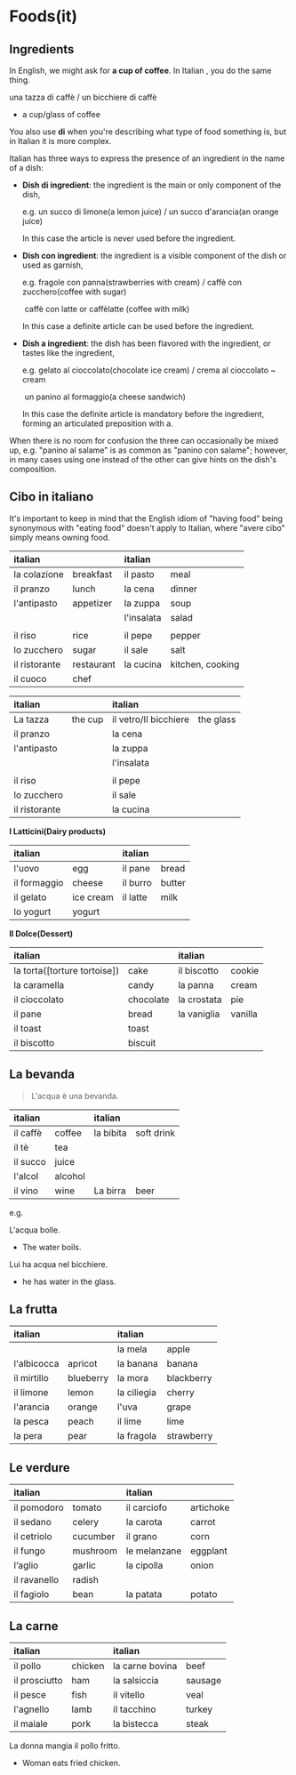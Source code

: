 # Foods(it)

## Ingredients

In English, we might ask for **a cup of coffee**. In Italian , you do the same thing.

una tazza di caffè / un bicchiere di caffè

* a cup/glass of coffee

You also use **di** when you're describing what type of food something is, but in Italian it is more complex.

Italian has three ways to express the presence of an ingredient in the name of a dish:

* **Dish di ingredient**: the ingredient is the main or only component of the dish, 

  e.g. un succo di limone(a lemon juice)  / un succo d'arancia(an orange juice)

  In this case the article is never used before the ingredient.

* **Dish con ingredient**: the ingredient is a visible component of the dish or used as garnish, 

  e.g. fragole con panna(strawberries with cream) / caffè con zucchero(coffee with sugar)

  ​       caffè con latte or caffèlatte (coffee with milk)

  In this case a definite article can be used before the ingredient.

* **Dish a ingredient**: the dish has been flavored with the ingredient, or tastes like the ingredient, 

  e.g. gelato al cioccolato(chocolate ice cream) / crema al cioccolato ~ cream

  ​       un panino al formaggio(a cheese sandwich) 
  
  In this case the definite article is mandatory before the ingredient, forming an articulated preposition with a.

When there is no room for confusion the three can occasionally be mixed up, e.g. "panino al salame" is as common as "panino con salame"; however, in many cases using one instead of the other can give hints on the dish's composition.

## Cibo in italiano

It's important to keep in mind that the English idiom of "having food" being synonymous with "eating food" doesn't apply to Italian, where "avere cibo" simply means owning food.

| italian       |            | italian    |                  |
| :------------ | :--------- | :--------- | :--------------- |
| la colazione  | breakfast  | il pasto   | meal             |
| il pranzo     | lunch      | la cena    | dinner           |
| l'antipasto   | appetizer  | la zuppa   | soup             |
|               |            | l'insalata | salad            |
|               |            |            |                  |
| il riso       | rice       | il pepe    | pepper           |
| lo zucchero   | sugar      | il sale    | salt             |
| il ristorante | restaurant | la cucina  | kitchen, cooking |
| il cuoco      | chef       |            |                  |



| italian       |         | italian               |           |
| :------------ | :------ | :-------------------- | :-------- |
| La tazza      | the cup | il vetro/Il bicchiere | the glass |
| il pranzo     |         | la cena               |           |
| l'antipasto   |         | la zuppa              |           |
|               |         | l'insalata            |           |
|               |         |                       |           |
| il riso       |         | il pepe               |           |
| lo zucchero   |         | il sale               |           |
| il ristorante |         | la cucina             |           |

**l Latticini(Dairy products)**

| italian      |           | italian  |        |
| :----------- | :-------- | :------- | :----- |
| l'uovo       | egg       | il pane  | bread  |
| il formaggio | cheese    | il burro | butter |
| il gelato    | ice cream | il latte | milk   |
| lo yogurt    | yogurt    |          |        |

**ll Dolce(Dessert)**

| italian |           | italian         |            |
| :----------- | :-------- | :--------------------- | :--------- |
| la torta([torture tortoise]) | cake      | il biscotto  | cookie     |
| la caramella | candy     | la panna    | cream |
| il cioccolato | chocolate | la crostata    | pie        |
| il pane | bread     | la vaniglia | vanilla    |
| il toast | toast     |             |       |
| il biscotto | biscuit |             |  |

## La bevanda

> L'acqua è una bevanda.

| italian  |         | italian   |            |
| :------- | :------ | :-------- | :--------- |
| il caffè | coffee  | la bibita | soft drink |
| il tè    | tea     |           |            |
| il succo | juice   |           |            |
| l'alcol  | alcohol |           |            |
| il vino  | wine    | La birra  | beer       |

e.g.

L'acqua bolle. 

- The water boils.

Lui ha acqua nel bicchiere.

- he has water in the glass.

## La frutta

| italian     |           | italian     |            |
| :---------- | :-------- | :---------- | :--------- |
|             |           | la mela     | apple      |
| l'albicocca | apricot   | la banana   | banana     |
| il mirtillo | blueberry | la mora     | blackberry |
| il limone   | lemon     | la ciliegia | cherry     |
| l'arancia   | orange    | l'uva       | grape      |
| la pesca    | peach     | il lime     | lime       |
| la pera     | pear      | la fragola  | strawberry |

## Le verdure

| italian      |          | italian      |           |
| :----------- | :------- | :----------- | :-------- |
| il pomodoro  | tomato   | il carciofo  | artichoke |
| il sedano    | celery   | la carota    | carrot    |
| il cetriolo  | cucumber | il grano     | corn      |
| il fungo     | mushroom | le melanzane | eggplant  |
| l‘aglio      | garlic   | la cipolla   | onion     |
| il ravanello | radish   |              |           |
| il fagiolo   | bean     | la patata    | potato    |

## La carne

| italian       |         | italian         |         |
| :------------ | :------ | :-------------- | :------ |
| il pollo      | chicken | la carne bovina | beef    |
| il prosciutto | ham     | la salsiccia    | sausage |
| il pesce      | fish    | il vitello      | veal    |
| l'agnello     | lamb    | il tacchino     | turkey  |
| il maiale     | pork    | la bistecca     | steak   |

La donna mangia il pollo fritto. 

- Woman eats fried chicken.



